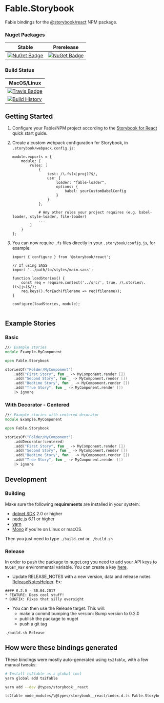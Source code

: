 # Fable.Storybook

Fable bindings for the [@storybook/react](https://www.npmjs.com/package/@storybook/react) NPM package.

### Nuget Packages

Stable | Prerelease
--- | ---
[![NuGet Badge](https://buildstats.info/nuget/Fable.Storybook)](https://www.nuget.org/packages/Fable.Storybook/) | [![NuGet Badge](https://buildstats.info/nuget/Fable.Storybook?includePreReleases=true)](https://www.nuget.org/packages/Fable.Storybook/)

### Build Status

MacOS/Linux |
--- |
[![Travis Badge](https://travis-ci.com/grantneale/fable-storybook.svg?branch=master)](https://travis-ci.com/grantneale/fable-storybook) |
[![Build History](https://buildstats.info/travisci/chart/grantneale/fable-storybook)](https://travis-ci.com/grantneale/fable-storybook/builds) |


## Getting Started

1. Configure your Fable/NPM project according to the [Storybook for React](https://storybook.js.org/basics/guide-react/)
   quick start guide.

2. Create a custom webpack configuration for Storybook, in `.storybook/webpack.config.js`:

   ```
   module.exports = {
       module: {
           rules: [
               {
                   test: /\.fs(x|proj)?$/,
                   use: {
                       loader: "fable-loader",
                       options: {
                           babel: yourCustomBabelConfig
                       }
                   }
               },

               # Any other rules your project requires (e.g. babel-loader, style-loader, file-loader)
               ...
           ]
       }
   };

   ```

3. You can now require `.fs` files directly in your `.storybook/config.js`, for example:

    ```
    import { configure } from '@storybook/react';

    // If using SASS
    import '../path/to/styles/main.sass';

    function loadStories() {
        const req = require.context('../src/', true, /\.stories\.(fs|js)$/);
        req.keys().forEach(filename => req(filename));
    }

    configure(loadStories, module);


    ```

## Example Stories

### Basic

```fsharp
/// Example stories
module Example.MyComponent

open Fable.Storybook

storiesOf("Folder/MyComponent")
    .add("First Story", fun _ -> MyComponent.render [])
    .add("Second Story", fun _ -> MyComponent.render [])
    .add("Bedtime Story", fun _ -> MyComponent.render [])
    .add("True Story", fun _ -> MyComponent.render [])
    |> ignore
```

### With Decorator - Centered

```fsharp
/// Example stories with centered decorator
module Example.MyComponent

open Fable.Storybook

storiesOf("Folder/MyComponent")
    .addDecorator(centered)
    .add("First Story", fun _ -> MyComponent.render [])
    .add("Second Story", fun _ -> MyComponent.render [])
    .add("Bedtime Story", fun _ -> MyComponent.render [])
    .add("True Story", fun _ -> MyComponent.render [])
    |> ignore
```

## Development

### Building

Make sure the following **requirements** are installed in your system:

* [dotnet SDK](https://www.microsoft.com/net/download/core) 2.0 or higher
* [node.js](https://nodejs.org) 6.11 or higher
* [yarn](https://yarnpkg.com)
* [Mono](http://www.mono-project.com/) if you're on Linux or macOS.

Then you just need to type `./build.cmd` or `./build.sh`

### Release

In order to push the package to [nuget.org](https://nuget.org) you need to add your API keys to `NUGET_KEY` environmental variable.
You can create a key [here](https://www.nuget.org/account/ApiKeys).

- Update RELEASE_NOTES with a new version, data and release notes [ReleaseNotesHelper](http://fake.build/apidocs/fake-releasenoteshelper.html).
Ex:

```
#### 0.2.0 - 30.04.2017
* FEATURE: Does cool stuff!
* BUGFIX: Fixes that silly oversight
```

- You can then use the Release target. This will:
  - make a commit bumping the version: Bump version to 0.2.0
  - publish the package to nuget
  - push a git tag

`./build.sh Release`


## How were these bindings generated

These bindings were mostly auto-generated using `ts2fable`, with a few manual tweaks:

```bash
# Install ts2fable as a global tool
yarn global add ts2fable

yarn add --dev @types/storybook__react

ts2fable node_modules/\@types/storybook__react/index.d.ts Fable.Storybook.fs
```
